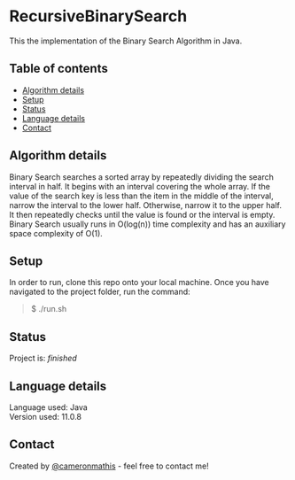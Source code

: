 # RecursiveBinarySearch

This the implementation of the Binary Search Algorithm in Java.

## Table of contents

- [Algorithm details](#Algorithm-details)
- [Setup](#setup)
- [Status](#status)
- [Language details](#Language-details)
- [Contact](#contact)

## Algorithm details

Binary Search searches a sorted array by repeatedly dividing the search interval in half. It begins with an interval covering the whole array. If the value of the search key is less than the item in the middle of the interval, narrow the interval to the lower half. Otherwise, narrow it to the upper half. It then repeatedly checks until the value is found or the interval is empty. Binary Search usually runs in O(log(n)) time complexity and has an auxiliary space complexity of O(1).

## Setup

In order to run, clone this repo onto your local machine. Once you have navigated to the project folder, run the command:

> $ ./run.sh

## Status

Project is: _finished_

## Language details

Language used: Java </br>
Version used: 11.0.8

## Contact

Created by [@cameronmathis](https://github.com/cameronmathis/) - feel free to contact me!
